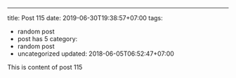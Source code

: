 ---
title: Post 115
date: 2019-06-30T19:38:57+07:00
tags:
  - random post
  - post has 5
category:
  - random post
  - uncategorized
updated: 2018-06-05T06:52:47+07:00

This is content of post 115